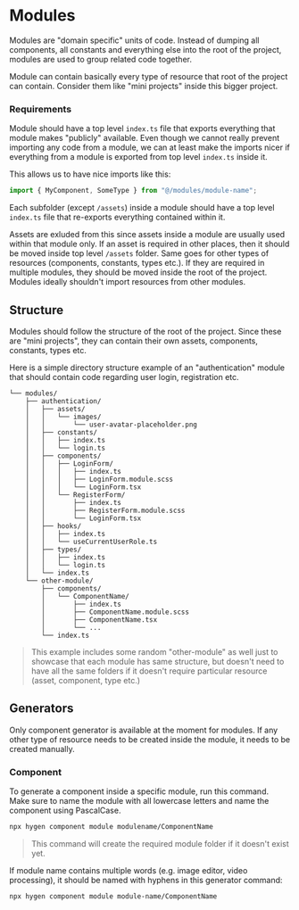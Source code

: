 # Modules

Modules are "domain specific" units of code. Instead of dumping all components, all constants and everything else into the root of the project, modules are used to group related code together.

Module can contain basically every type of resource that root of the project can contain. Consider them like "mini projects" inside this bigger project.

### Requirements

Module should have a top level `index.ts` file that exports everything that module makes "publicly" available. Even though we cannot really prevent importing any code from a module, we can at least make the imports nicer if everything from a module is exported from top level `index.ts` inside it.

This allows us to have nice imports like this:

```ts
import { MyComponent, SomeType } from "@/modules/module-name";
```

Each subfolder (except `/assets`) inside a module should have a top level `index.ts` file that re-exports everything contained within it.

Assets are exluded from this since assets inside a module are usually used within that module only. If an asset is required in other places, then it should be moved inside top level `/assets` folder. Same goes for other types of resources (components, constants, types etc.). If they are required in multiple modules, they should be moved inside the root of the project. Modules ideally shouldn't import resources from other modules.

## Structure

Modules should follow the structure of the root of the project. Since these are "mini projects", they can contain their own assets, components, constants, types etc.

Here is a simple directory structure example of an "authentication" module that should contain code regarding user login, registration etc.

```
└── modules/
    ├── authentication/
    │   ├── assets/
    │   │   └── images/
    │   │       └── user-avatar-placeholder.png
    │   ├── constants/
    │   │   ├── index.ts
    │   │   └── login.ts
    │   ├── components/
    │   │   ├── LoginForm/
    │   │   │   ├── index.ts
    │   │   │   ├── LoginForm.module.scss
    │   │   │   └── LoginForm.tsx
    │   │   └── RegisterForm/
    │   │       ├── index.ts
    │   │       ├── RegisterForm.module.scss
    │   │       └── LoginForm.tsx
    │   ├── hooks/
    │   │   ├── index.ts
    │   │   └── useCurrentUserRole.ts
    │   ├── types/
    │   │   ├── index.ts
    │   │   └── login.ts
    │   └── index.ts
    └── other-module/
        ├── components/
        │   └── ComponentName/
        │       ├── index.ts
        │       ├── ComponentName.module.scss
        │       ├── ComponentName.tsx
        │       └── ...
        └── index.ts
```

> This example includes some random "other-module" as well just to showcase that each module has same structure, but doesn't need to have all the same folders if it doesn't require particular resource (asset, component, type etc.)

## Generators

Only component generator is available at the moment for modules. If any other type of resource needs to be created inside the module, it needs to be created manually.

### Component

To generate a component inside a specific module, run this command. Make sure to name the module with all lowercase letters and name the component using PascalCase.

```bash
npx hygen component module modulename/ComponentName
```

> This command will create the required module folder if it doesn't exist yet.

If module name contains multiple words (e.g. image editor, video processing), it should be named with hyphens in this generator command:

```bash
npx hygen component module module-name/ComponentName
```
